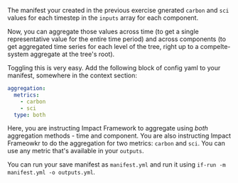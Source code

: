 The manifest your created in the previous exercise gnerated `carbon` and `sci` values for each timestep in the `inputs` array for each component.

Now, you can aggregate those values across time (to get a single representative value for the entire time period) and across components (to get aggregated time series for each level of the tree, right up to a compelte-system aggregate at the tree's root).

Toggling this is very easy. Add the following block of config yaml to your manifest, somewhere in the context section:

```yaml
aggregation:
  metrics:
    - carbon
    - sci
  type: both
```

Here, you are instructing Impact Framework to aggregate using *both* aggregation methods - time and component. You are also instructing Impact Frameowkr to do the aggregation for two metrics: `carbon` and `sci`. You can use any metric that's available in your `outputs`.

You can run your save manifest as `manifest.yml` and run it using `if-run -m manifest.yml -o outputs.yml`.
